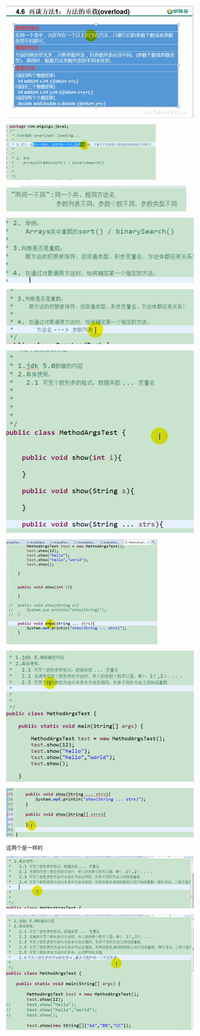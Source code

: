 ![image-20210104091717916](1.6方法的重载.assets/image-20210104091717916.png)

<img src="1.6方法的重载.assets/image-20210104091837927.png" alt="image-20210104091837927" style="zoom:50%;" />

![image-20210104092135774](1.6方法的重载.assets/image-20210104092135774.png)

![image-20210104092345329](1.6方法的重载.assets/image-20210104092345329.png)

![image-20210104092516418](1.6方法的重载.assets/image-20210104092516418.png)

![](1.6方法的重载.assets/image-20210104094723667.png)

<img src="1.6方法的重载.assets/image-20210104094951013.png" alt="image-20210104094951013" style="zoom: 50%;" />

![image-20210104095339663](1.6方法的重载.assets/image-20210104095339663.png)

![image-20210104095406136](1.6方法的重载.assets/image-20210104095406136.png)

这两个是一样的

![image-20210104095559336](1.6方法的重载.assets/image-20210104095559336.png)

![image-20210104095721931](1.6方法的重载.assets/image-20210104095721931.png)